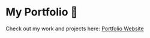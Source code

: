 # My Portfolio 🌸

Check out my work and projects here: [Portfolio Website](https://your-portfolio-link.com)
